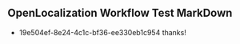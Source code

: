 ## OpenLocalization Workflow Test MarkDown
* 19e504ef-8e24-4c1c-bf36-ee330eb1c954 thanks!

<!--HONumber=Aug16_HO2-->


